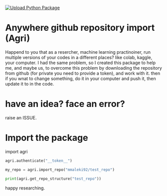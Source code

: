 [![Upload Python Package](https://github.com/mmaleki92/agri/actions/workflows/python-publish.yml/badge.svg)](https://github.com/mmaleki92/agri/actions/workflows/python-publish.yml)

# Anywhere github repository import (Agri)

Happend to you that as a resercher, machine learning practinoiner, run multiple versions of your codes in a different places? like colab, kaggle, your computer. I had the same problem, so I created this package to help me, and maybe us, to overcome this problem by downloading the repository from github (for private you need to provide a token), and work with it. then if you wnat to change something, do it in your computer and push it, then update it to in the code.

# have an idea? face an error?
raise an ISSUE.

# Import the package
import agri


```python
agri.authenticate("__token__")

my_repo = agri.import_repo("mmaleki92/test_repo")

print(agri.get_repo_structure("test_repo"))

```
happy researching.
